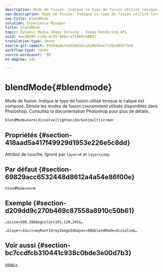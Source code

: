 ```yaml
---
description: Mode de fusion. Indique le type de fusion utilisé lorsque le calque est composé. Simule les modes de fusion couramment utilisés disponibles dans Photoshop. Consultez la documentation Photoshop pour plus de détails.
seo-description: Mode de fusion. Indique le type de fusion utilisé lorsque le calque est composé. Simule les modes de fusion couramment utilisés disponibles dans Photoshop. Consultez la documentation Photoshop pour plus de détails.
seo-title: blendMode
solution: Experience Manager
title: blendMode
topic: Dynamic Media Image Serving - Image Rendering API
uuid: 9ae30495-c10b-4c55-968e-effb602a0857
translation-type: tm+mt
source-git-commit: 97a84e8e7edd3d834ca42069eae7c09c00d57938
workflow-type: tm+mt
source-wordcount: '95'
ht-degree: 14%

---
```



# blendMode{#blendmode}

Mode de fusion. Indique le type de fusion utilisé lorsque le calque est composé. Simule les modes de fusion couramment utilisés disponibles dans Photoshop. Consultez la documentation Photoshop pour plus de détails.

`blendMode=norm|dissolve|lighten|darken|mult|screen`

## Propriétés {#section-418aad5a417f49929d1953e226e5c8dd}

Attribut de couche. Ignoré par `layer=0` et `layer=comp`.

## Par défaut {#section-69829acc6532448d8612a4a54e86f00e}

`blendMode=norm`

## Exemple {#section-d209dd9c270b469c87558a8910c50b61}

`…&size=200,200&bgColor=191,120,241&…`

`…&layer=1&src=myRootId/myImageId&opac=80&blendMode=dissolve&…`

## Voir aussi {#section-bc7ccdfcb310441c938c0bde3e00d7b3}

[opac=](../../../../../is-api/http-ref/image-serving-api-ref/c-http-protocol-reference/c-command-reference/r-opac.md#reference-d2269b51aca34599a08d0a46ee5c27e5)
